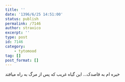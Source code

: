 ```yaml
---
title: ''
date: '1396/6/25 14:51:00'
status: publish
permalink: /7146
author: straxico
excerpt: ''
type: post
id: 7146
category:
    - tytomood
tag: []
post_format: []
---
```

خیره ام به قاصدک… این گیاه غریب که پس از مرگ به راه میافتد